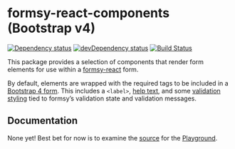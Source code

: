 # formsy-react-components (Bootstrap v4)

[![Dependency status](https://david-dm.org/twisty/formsy-react-components.svg)](https://david-dm.org/twisty/formsy-react-components)
[![devDependency status](https://david-dm.org/twisty/formsy-react-components/dev-status.svg)](https://david-dm.org/twisty/formsy-react-components#info=devDependencies)
[![Build Status](https://travis-ci.org/twisty/formsy-react-components.svg?branch=bootstrap-4-dev)](https://travis-ci.org/twisty/formsy-react-components)

This package provides a selection of components that render form elements for use within a [formsy-react](https://github.com/christianalfoni/formsy-react) form.

By default, elements are wrapped with the required tags to be included in a [Bootstrap 4 form](http://v4-alpha.getbootstrap.com/components/forms/). This includes a `<label>`, [help text](http://v4-alpha.getbootstrap.com/components/forms/#help-text), and some [validation styling](http://v4-alpha.getbootstrap.com/components/forms/#validation) tied to formsy’s validation state and validation messages.

## Documentation

None yet! Best bet for now is to examine the [source](https://github.com/twisty/formsy-react-components/blob/gh-pages/playground/src/app.js) for the [Playground](http://twisty.github.io/formsy-react-components/playground/).
